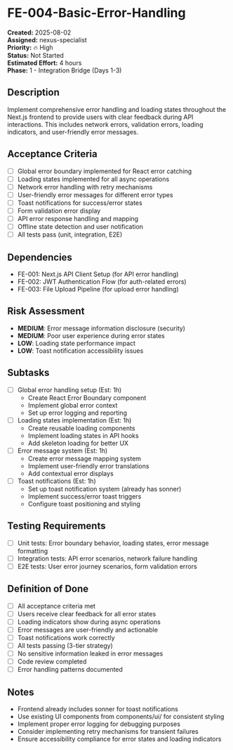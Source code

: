# FE-004-Basic-Error-Handling

**Created:** 2025-08-02  
**Assigned:** nexus-specialist  
**Priority:** 🔥 High  
**Status:** Not Started  
**Estimated Effort:** 4 hours  
**Phase:** 1 - Integration Bridge (Days 1-3)

## Description

Implement comprehensive error handling and loading states throughout the Next.js frontend to provide users with clear feedback during API interactions. This includes network errors, validation errors, loading indicators, and user-friendly error messages.

## Acceptance Criteria

- [ ] Global error boundary implemented for React error catching
- [ ] Loading states implemented for all async operations
- [ ] Network error handling with retry mechanisms
- [ ] User-friendly error messages for different error types
- [ ] Toast notifications for success/error states
- [ ] Form validation error display
- [ ] API error response handling and mapping
- [ ] Offline state detection and user notification
- [ ] All tests pass (unit, integration, E2E)

## Dependencies

- FE-001: Next.js API Client Setup (for API error handling)
- FE-002: JWT Authentication Flow (for auth-related errors)
- FE-003: File Upload Pipeline (for upload error handling)

## Risk Assessment

- **MEDIUM**: Error message information disclosure (security)
- **MEDIUM**: Poor user experience during error states
- **LOW**: Loading state performance impact
- **LOW**: Toast notification accessibility issues

## Subtasks

- [ ] Global error handling setup (Est: 1h)
  - Create React Error Boundary component
  - Implement global error context
  - Set up error logging and reporting
- [ ] Loading states implementation (Est: 1h)
  - Create reusable loading components
  - Implement loading states in API hooks
  - Add skeleton loading for better UX
- [ ] Error message system (Est: 1h)
  - Create error message mapping system
  - Implement user-friendly error translations
  - Add contextual error displays
- [ ] Toast notifications (Est: 1h)
  - Set up toast notification system (already has sonner)
  - Implement success/error toast triggers
  - Configure toast positioning and styling

## Testing Requirements

- [ ] Unit tests: Error boundary behavior, loading states, error message formatting
- [ ] Integration tests: API error scenarios, network failure handling
- [ ] E2E tests: User error journey scenarios, form validation errors

## Definition of Done

- [ ] All acceptance criteria met
- [ ] Users receive clear feedback for all error states
- [ ] Loading indicators show during async operations
- [ ] Error messages are user-friendly and actionable
- [ ] Toast notifications work correctly
- [ ] All tests passing (3-tier strategy)
- [ ] No sensitive information leaked in error messages
- [ ] Code review completed
- [ ] Error handling patterns documented

## Notes

- Frontend already includes sonner for toast notifications
- Use existing UI components from components/ui/ for consistent styling
- Implement proper error logging for debugging purposes
- Consider implementing retry mechanisms for transient failures
- Ensure accessibility compliance for error states and loading indicators